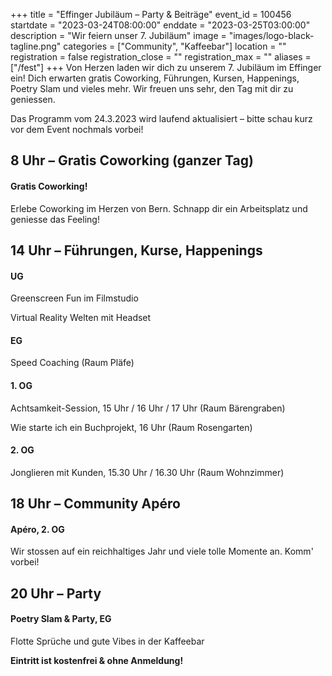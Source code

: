 +++
title = "Effinger Jubiläum – Party & Beiträge"
event_id = 100456
startdate = "2023-03-24T08:00:00"
enddate = "2023-03-25T03:00:00"
description = "Wir feiern unser 7. Jubiläum"
image = "images/logo-black-tagline.png"
categories = ["Community", "Kaffeebar"]
location = ""
registration = false
registration_close = ""
registration_max = ""
aliases = ["/fest"]
+++
Von Herzen laden wir dich zu unserem 7. Jubiläum im Effinger ein! Dich erwarten gratis Coworking, Führungen, Kursen, Happenings, Poetry Slam und vieles mehr. Wir freuen uns sehr, den Tag mit dir zu geniessen.

Das Programm vom 24.3.2023 wird laufend aktualisiert – bitte schau kurz vor dem Event nochmals vorbei!

## 8﻿ Uhr – Gratis Coworking  (ganzer Tag)

#### Gratis Coworking!

E﻿rlebe Coworking im Herzen von Bern. Schnapp dir ein Arbeitsplatz und geniesse das Feeling!

## 1﻿4 Uhr – Führungen, Kurse, Happenings

#### U﻿G

G﻿reenscreen Fun im Filmstudio

V﻿irtual Reality Welten mit Headset

#### E﻿G

S﻿peed Coaching (Raum Pläfe)

#### 1﻿. OG

A﻿chtsamkeit-Session, 15 Uhr / 16 Uhr / 17 Uhr (Raum Bärengraben)

Wie starte ich ein Buchprojekt, 16 Uhr (Raum Rosengarten)

#### 2﻿. OG

J﻿onglieren mit Kunden, 15.30 Uhr / 16.30 Uhr (Raum Wohnzimmer)

## 18 Uhr – Community Apéro

#### Apéro, 2. OG

W﻿ir stossen auf ein reichhaltiges Jahr und viele tolle Momente an. Komm' vorbei!

## 20 Uhr – Party

#### Poetry Slam & Party, EG

Flotte Sprüche und gute Vibes in der Kaffeebar



**E﻿intritt ist kostenfrei & ohne Anmeldung!**